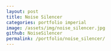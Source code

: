 ```yaml
---
layout: post
title: Noise Silencer
categories: portfolio imperial
image: /assets/img/noise_silencer.jpg
github: NoiseSilencer
permalink: /portfolio/noise_silencer/
---
```


